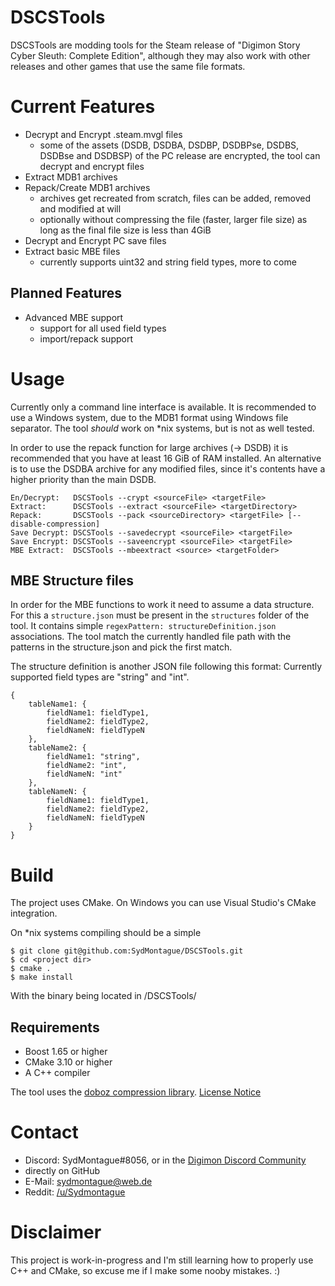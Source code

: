 # DSCSTools
DSCSTools are modding tools for the Steam release of "Digimon Story Cyber Sleuth: Complete Edition", although they may also work with other releases and other games that use the same file formats.

# Current Features
* Decrypt and Encrypt .steam.mvgl files
  * some of the assets (DSDB, DSDBA, DSDBP, DSDBPse, DSDBS, DSDBse and DSDBSP) of the PC release are encrypted, the tool can decrypt and encrypt files
* Extract MDB1 archives
* Repack/Create MDB1 archives
  * archives get recreated from scratch, files can be added, removed and modified at will
  * optionally without compressing the file (faster, larger file size) as long as the final file size is less than 4GiB
* Decrypt and Encrypt PC save files
* Extract basic MBE files
  * currently supports uint32 and string field types, more to come

## Planned Features
* Advanced MBE support
  * support for all used field types
  * import/repack support

# Usage
Currently only a command line interface is available. It is recommended to use a Windows system, due to the MDB1 format using Windows file separator.
The tool *should* work on *nix systems, but is not as well tested.

In order to use the repack function for large archives (-> DSDB) it is recommended that you have at least 16 GiB of RAM installed.
An alternative is to use the DSDBA archive for any modified files, since it's contents have a higher priority than the main DSDB.

```
En/Decrypt:   DSCSTools --crypt <sourceFile> <targetFile>
Extract:      DSCSTools --extract <sourceFile> <targetDirectory>
Repack:       DSCSTools --pack <sourceDirectory> <targetFile> [--disable-compression]
Save Decrypt: DSCSTools --savedecrypt <sourceFile> <targetFile>
Save Encrypt: DSCSTools --saveencrypt <sourceFile> <targetFile>
MBE Extract:  DSCSTools --mbeextract <source> <targetFolder>
```

## MBE Structure files
In order for the MBE functions to work it need to assume a data structure. For this a `structure.json` must be present in the `structures` folder of the tool.
It contains simple `regexPattern: structureDefinition.json` associations. The tool match the currently handled file path with the patterns in the structure.json and pick the first match.

The structure definition is another JSON file following this format:
Currently supported field types are "string" and "int".

```
{
	tableName1: {
		fieldName1: fieldType1,
		fieldName2: fieldType2,
		fieldNameN: fieldTypeN
	},
	tableName2: {
		fieldName1: "string",
		fieldName2: "int",
		fieldNameN: "int"
	},
	tableNameN: {
		fieldName1: fieldType1,
		fieldName2: fieldType2,
		fieldNameN: fieldTypeN
	}
}
```


# Build
The project uses CMake. On Windows you can use Visual Studio's CMake integration.

On *nix systems compiling should be a simple

```
$ git clone git@github.com:SydMontague/DSCSTools.git
$ cd <project dir>
$ cmake .
$ make install
```

With the binary being located in /DSCSTools/

## Requirements
* Boost 1.65 or higher
* CMake 3.10 or higher
* A C++ compiler

The tool uses the [doboz compression library](https://voxelium.wordpress.com/2011/03/19/doboz-compression-library-with-very-fast-decompression/). [License Notice](https://github.com/SydMontague/DSCSTools/blob/master/libs/doboz/COPYING.txt)

# Contact
* Discord: SydMontague#8056, or in the [Digimon Discord Community](https://discord.gg/0VODO3ww0zghqOCO)
* directly on GitHub
* E-Mail: sydmontague@web.de
* Reddit: [/u/Sydmontague](https://reddit.com/u/sydmontague)

# Disclaimer
This project is work-in-progress and I'm still learning how to properly use C++ and CMake, so excuse me if I make some nooby mistakes. :)


